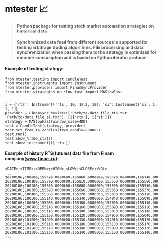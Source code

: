 # <h1>mtester :chart_with_upwards_trend:
> <h4>Python package for testing stock market automation strategies on historical data</h4>
> <h4>Synchronized data feed from different sources is supported for testing arbitrage trading algorithms.
> File processing and data synchronization when passing them to the strategy is optimized for memory consumption and is based on
> Python iterator protocol</h4>

####  Example of testing strategy:  


```
from mtester.testing import CandleTest
from mtester.instruments import Instrument
from mtester.providers import FinamSyncProvider
from mtester.strategies.ma_slow_fast import MASlowFast


i = {'rts': Instrument('rts', 10, 14.2, 10), 'si': Instrument('si', 1, 1, 1)}
provider = FinamSyncProvider(['Path/to/data_file_rts.txt', 'Path/to/data_file_si.txt'], [i['rts'], i['si']])
strategy = MASlowFast(window_size=400)
test = CandleTest(strategy, provider)
test.set_from_to_candles(from_candle=200000)
test.run()
test.show_trade_stat()
test.show_instrument(i['rts'])
```

####  Example of history RTS(futures) data file from Finam company(www.finam.ru):  
```
<DATE>;<TIME>;<OPEN>;<HIGH>;<LOW>;<CLOSE>;<VOL>
...
20200106;100000;155480.0000000;155960.0000000;155480.0000000;155790.0000000;3364
20200106;100100;155790.0000000;155810.0000000;155550.0000000;155560.0000000;1393
20200106;100200;155550.0000000;155600.0000000;155500.0000000;155590.0000000;1158
20200106;100300;155590.0000000;155660.0000000;155350.0000000;155370.0000000;1727
20200106;100400;155360.0000000;155370.0000000;155050.0000000;155150.0000000;2919
20200106;100500;155140.0000000;155140.0000000;154840.0000000;155080.0000000;2672
20200106;100600;155080.0000000;155180.0000000;155000.0000000;155150.0000000;1296
20200106;100700;155140.0000000;155160.0000000;155090.0000000;155110.0000000;477
20200106;100800;155110.0000000;155180.0000000;155050.0000000;155100.0000000;1017
20200106;100900;155100.0000000;155120.0000000;154960.0000000;155000.0000000;1164
20200106;101000;154990.0000000;155130.0000000;154910.0000000;155120.0000000;898
20200106;101100;155110.0000000;155190.0000000;155100.0000000;155170.0000000;487
20200106;101200;155170.0000000;155180.0000000;155090.0000000;155120.0000000;522
20200106;101300;155130.0000000;155140.0000000;155100.0000000;155140.0000000;224
...
```